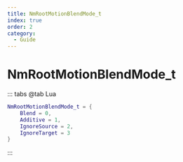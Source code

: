 ```yaml
---
title: NmRootMotionBlendMode_t
index: true
order: 2
category:
  - Guide
---
```


# NmRootMotionBlendMode_t
::: tabs
@tab Lua
```lua
NmRootMotionBlendMode_t = {
    Blend = 0,
    Additive = 1,
    IgnoreSource = 2,
    IgnoreTarget = 3
}
```
:::
